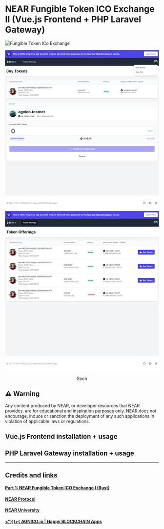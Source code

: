 # NEAR Fungible Token ICO Exchange II (Vue.js Frontend + PHP Laravel Gateway)

![Fungible Token ICo Exchange](https://github.com/AGNICO/near-ncd-I-ico-exchange-rs/blob/master/docs/ncd-1.png)

![Fungible Token ICO Exchange FE1](https://github.com/AGNICO/near-ncd-II-ico-exchange-vue-php/blob/master/docs/fe-1.png) ![Fungible Token ICO Exchange FE2](https://github.com/AGNICO/near-ncd-II-ico-exchange-vue-php/blob/master/docs/fe-2.png)

<p align="center">
Soon
</p>

## ⚠️ Warning

Any content produced by NEAR, or developer resources that NEAR provides, are for educational and inspiration purposes only. NEAR does not encourage, induce or sanction the deployment of any such applications in violation of applicable laws or regulations.

## Vue.js Frontend installation + usage


## PHP Laravel Gateway installation + usage



---

## Credits and links

#### [Part 1: NEAR Fungible Token ICO Exchange I (Rust)](https://github.com/AGNICO/near-ncd-I-ico-exchange-rs)

#### [NEAR Protocol](https://near.org)

#### [NEAR University](https://near.university)

#### [<°}))>{ AGNICO.io | Happy BLOCKCHAIN Apps](https://agnico.io)